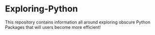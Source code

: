 # Exploring-Python
This repository contains information all around exploring obscure Python Packages that will users become more efficient! 
